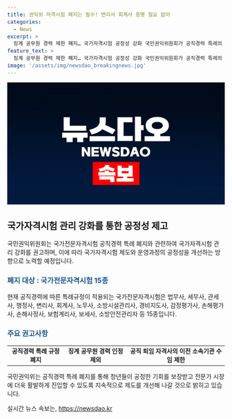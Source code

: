 ```yaml
---
title: 권익위 자격시험 폐지는 필수! 변리사 회계사 증명 필요 없어
categories:
  - News
excerpt: >
  징계 공무원 경력 제한 폐지… 국가자격시험 공정성 강화 국민권익위원회가 공직경력 특례의 폐지를 권고하며 국가자격시험의 공정성을 강화하고자 한다. 국가전문자격시험에서의 특례규정 폐지와 징계 공무원 경력 인정 제외 등 개선 방안을 제시했다. 이를 통해 청년들의 공정한 기회를 보장하고 전문가 시장에 활발한 진입이 기대된다. 국민권익위는 이를 통해 청년세대의 공정사회 실현을 위해 계속해서 제도를 개선할 것이라 밝혔다.
feature_text: >
  징계 공무원 경력 제한 폐지… 국가자격시험 공정성 강화 국민권익위원회가 공직경력 특례의 폐지를 권고하며 국가자격시험의 공정성을 강화하고자 한다. 국가전문자격시험에서의 특례규정 폐지와 징계 공무원 경력 인정 제외 등 개선 방안을 제시했다. 이를 통해 청년들의 공정한 기회를 보장하고 전문가 시장에 활발한 진입이 기대된다. 국민권익위는 이를 통해 청년세대의 공정사회 실현을 위해 계속해서 제도를 개선할 것이라 밝혔다.
image: '/assets/img/newsdao_breakingnews.jpg'
---
```


<p><img src="/assets/img/newsdao_breakingnews.jpg" alt="bookingtag 속보" /></p>

<h2 data-ke-size="size26">국가자격시험 관리 강화를 통한 공정성 제고</h2>

<p data-ke-size="size16">국민권익위원회는 국가전문자격시험 공직경력 특례 폐지와 관련하여 국가자격시험 관리 강화를 권고하며, 이에 따라 국가자격시험 제도와 운영과정의 공정성을 개선하는 방향으로 노력할 예정입니다.</p>

<h3><b><span style="color: #1a5490;">폐지 대상 : 국가전문자격시험 15종</span></b></h3>

<p data-ke-size="size16">현재 공직경력에 따른 특례규정이 적용되는 국가전문자격시험은 법무사, 세무사, 관세사, 행정사, 변리사, 회계사, 노무사, 소방시설관리사, 경비지도사, 감정평가사, 손해평가사, 손해사정사, 보험계리사, 보세사, 소방안전관리자 등 15종입니다.</p>

<h3><b><span style="color: #1a5490;">주요 권고사항</span></b></h3>

<table>
    <tr>
        <td style="text-align: center; height: 17px;"><b>공직경력 특례 규정 폐지</b></td>
        <td style="text-align: center; height: 17px;"><b>징계 공무원 경력 인정 제외</b></td>
        <td style="text-align: center; height: 17px;"><b>공직 퇴임 자격사의 이전 소속기관 수임 제한</b></td>
    </tr>
</table>

<p data-ke-size="size16">국민권익위는 공직경력 특례 폐지를 통해 청년들이 공정한 기회를 보장받고 전문가 시장에 더욱 활발하게 진입할 수 있도록 지속적으로 제도를 개선해 나갈 것으로 밝히고 있습니다.</p>
실시간 뉴스 속보는, <a href="https://newsdao.kr" rel="dofollow">https://newsdao.kr</a>


